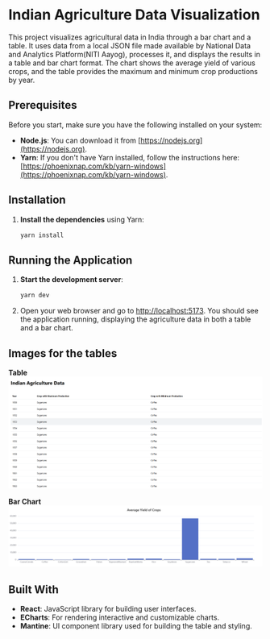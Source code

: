 # Indian Agriculture Data Visualization

This project visualizes agricultural data in India through a bar chart and a table. It uses data from a local JSON file made available by National Data and Analytics Platform(NITI Aayog), processes it, and displays the results in a table and bar chart format. The chart shows the average yield of various crops, and the table provides the maximum and minimum crop productions by year.

## Prerequisites

Before you start, make sure you have the following installed on your system:

- **Node.js**:  You can download it from [https://nodejs.org](https://nodejs.org).
- **Yarn**:  If you don't have Yarn installed, follow the instructions here: [https://phoenixnap.com/kb/yarn-windows](https://phoenixnap.com/kb/yarn-windows).

## Installation

1. **Install the dependencies** using Yarn:

   ```bash
   yarn install
   ```

## Running the Application

1. **Start the development server**:

   ```bash
   yarn dev
   ```

2. Open your web browser and go to [http://localhost:5173](http://localhost:5173). You should see the application running, displaying the agriculture data in both a table and a bar chart.

## Images for the tables

**Table**
![Table Image](https://github.com/pr0secutor/manufac-assignment/blob/main/images/Screenshot%202024-12-31%20163051.png)

**Bar Chart**
![Bar Chart Image](https://github.com/pr0secutor/manufac-assignment/blob/main/images/Screenshot%202024-12-31%20163105.png)

## Built With

- **React**: JavaScript library for building user interfaces.
- **ECharts**: For rendering interactive and customizable charts.
- **Mantine**: UI component library used for building the table and styling.